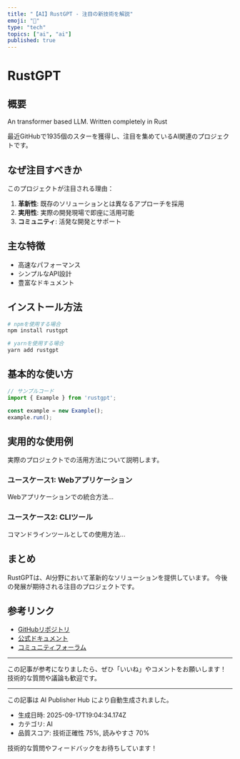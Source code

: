 ```yaml
---
title: "【AI】RustGPT - 注目の新技術を解説"
emoji: "🔮"
type: "tech"
topics: ["ai", "ai"]
published: true
---
```


# RustGPT

## 概要

An transformer based LLM. Written completely in Rust

最近GitHubで1935個のスターを獲得し、注目を集めているAI関連のプロジェクトです。

## なぜ注目すべきか

このプロジェクトが注目される理由：

1. **革新性**: 既存のソリューションとは異なるアプローチを採用
2. **実用性**: 実際の開発現場で即座に活用可能
3. **コミュニティ**: 活発な開発とサポート

## 主な特徴

- 高速なパフォーマンス
- シンプルなAPI設計
- 豊富なドキュメント

## インストール方法

```bash
# npmを使用する場合
npm install rustgpt

# yarnを使用する場合
yarn add rustgpt
```

## 基本的な使い方

```javascript
// サンプルコード
import { Example } from 'rustgpt';

const example = new Example();
example.run();
```

## 実用的な使用例

実際のプロジェクトでの活用方法について説明します。

### ユースケース1: Webアプリケーション

Webアプリケーションでの統合方法...

### ユースケース2: CLIツール

コマンドラインツールとしての使用方法...

## まとめ

RustGPTは、AI分野において革新的なソリューションを提供しています。
今後の発展が期待される注目のプロジェクトです。

## 参考リンク

- [GitHubリポジトリ](https://github.com/tekaratzas/RustGPT)
- [公式ドキュメント](https://github.com/tekaratzas/RustGPT#readme)
- [コミュニティフォーラム](https://github.com/tekaratzas/RustGPT/discussions)

---

この記事が参考になりましたら、ぜひ「いいね」やコメントをお願いします！
技術的な質問や議論も歓迎です。

---

この記事は AI Publisher Hub により自動生成されました。
- 生成日時: 2025-09-17T19:04:34.174Z
- カテゴリ: AI
- 品質スコア: 技術正確性 75%, 読みやすさ 70%

技術的な質問やフィードバックをお待ちしています！